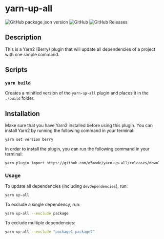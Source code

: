 # yarn-up-all

![GitHub package.json version](https://img.shields.io/github/package-json/v/e5mode/yarn-up-all)
![GitHub](https://img.shields.io/github/license/e5mode/yarn-up-all)
![GitHub Releases](https://img.shields.io/github/downloads/e5mode/yarn-up-all/1.0.3/total)

## Description

This is a Yarn2 (Berry) plugin that will update all dependencies of a project with one simple command.

## Scripts

### `yarn build`

Creates a minified version of the `yarn-up-all` plugin and places it in the `./build` folder.

## Installation

Make sure that you have Yarn2 installed before using this plugin. You can install Yarn2 by running the following command in your terminal:

```Bash
yarn set version berry
```

In order to install the plugin, you can run the following command in your terminal:

```Bash
yarn plugin import https://github.com/e5mode/yarn-up-all/releases/download/1.0.3/index.js
```

### Usage

To update all dependencies (including `devDependencies`), run:

```Bash
yarn up-all
```

To exclude a single dependency, run:
```Bash
yarn up-all --exclude package
```

To exclude multiple dependencies:
```Bash
yarn up-all --exclude "package1 package2"
```
